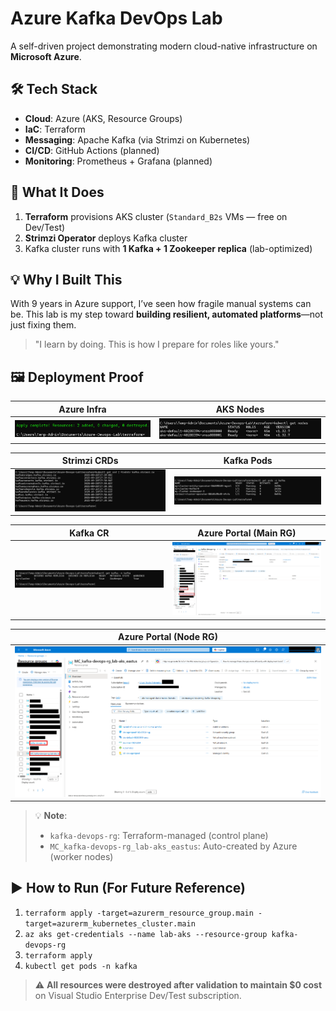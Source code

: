 # Azure Kafka DevOps Lab

A self-driven project demonstrating modern cloud-native infrastructure on **Microsoft Azure**.

## 🛠️ Tech Stack
- **Cloud**: Azure (AKS, Resource Groups)
- **IaC**: Terraform
- **Messaging**: Apache Kafka (via Strimzi on Kubernetes)
- **CI/CD**: GitHub Actions (planned)
- **Monitoring**: Prometheus + Grafana (planned)

## 🚀 What It Does
1. **Terraform** provisions AKS cluster (`Standard_B2s` VMs — free on Dev/Test)
2. **Strimzi Operator** deploys Kafka cluster
3. Kafka cluster runs with **1 Kafka + 1 Zookeeper replica** (lab-optimized)

## 💡 Why I Built This
With 9 years in Azure support, I’ve seen how fragile manual systems can be. This lab is my step toward **building resilient, automated platforms**—not just fixing them.

> "I learn by doing. This is how I prepare for roles like yours."

## 🖼️ Deployment Proof

| Azure Infra | AKS Nodes |
|-------------|-----------|
| ![Azure](Screenshots/01-terraform-apply-success.png) | ![Nodes](Screenshots/02-kubectl-nodes.png) |

| Strimzi CRDs | Kafka Pods |
|--------------|------------|
| ![CRDs](Screenshots/03-strimzi-crds.png) | ![Pods](Screenshots/04-kafka-pods.png) |

| Kafka CR | Azure Portal (Main RG) |
|----------|------------------------|
| ![CR](Screenshots/05-kafka-cr.png) | ![Portal](Screenshots/06a-azure-main-rg.png) |

| Azure Portal (Node RG) |
|------------------------|
| ![Node RG](Screenshots/06b-azure-node-rg.png) |

> 💡 **Note**:  
> - `kafka-devops-rg`: Terraform-managed (control plane)  
> - `MC_kafka-devops-rg_lab-aks_eastus`: Auto-created by Azure (worker nodes)

## ▶️ How to Run (For Future Reference)
1. `terraform apply -target=azurerm_resource_group.main -target=azurerm_kubernetes_cluster.main`
2. `az aks get-credentials --name lab-aks --resource-group kafka-devops-rg`
3. `terraform apply`
4. `kubectl get pods -n kafka`

> ⚠️ **All resources were destroyed after validation to maintain $0 cost** on Visual Studio Enterprise Dev/Test subscription.